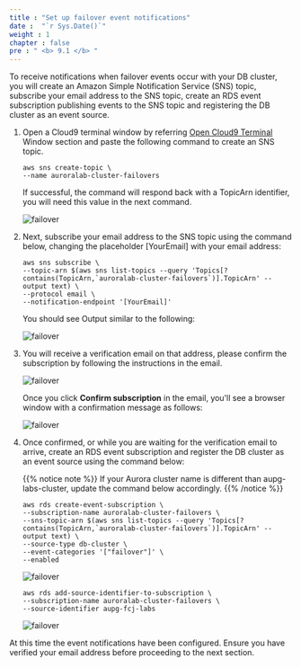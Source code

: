 ```yaml
---
title : "Set up failover event notifications"
date :  "`r Sys.Date()`" 
weight : 1
chapter : false
pre : " <b> 9.1 </b> "
---
```



To receive notifications when failover events occur with your DB cluster, you will create an Amazon Simple Notification Service (SNS) topic, subscribe your email address to the SNS topic, create an RDS event subscription publishing events to the SNS topic and registering the DB cluster as an event source.

1. Open a Cloud9 terminal window by referring [Open Cloud9 Terminal](https://catalog.us-east-1.prod.workshops.aws/workshops/098605dc-8eee-4e84-85e9-c5c6c9e43de2/en-US/lab1-5-client/cloud9-terminal/) Window section and paste the following command to create an SNS topic.

    ```
    aws sns create-topic \
    --name auroralab-cluster-failovers

    ```
    If successful, the command will respond back with a TopicArn identifier, you will need this value in the next command.

    ![failover](/images/9/9.1/1.png)

2. Next, subscribe your email address to the SNS topic using the command below, changing the placeholder [YourEmail] with your email address:

    ```
    aws sns subscribe \
    --topic-arn $(aws sns list-topics --query 'Topics[?contains(TopicArn,`auroralab-cluster-failovers`)].TopicArn' --output text) \
    --protocol email \
    --notification-endpoint '[YourEmail]'

    ```

    You should see Output similar to the following:

    ![failover](/images/9/9.1/2.png)

3. You will receive a verification email on that address, please confirm the subscription by following the instructions in the email.

    ![failover](/images/9/9.1/3.png)

    Once you click **Confirm subscription** in the email, you'll see a browser window with a confirmation message as follows:

    ![failover](/images/9/9.1/4.png)

4. Once confirmed, or while you are waiting for the verification email to arrive, create an RDS event subscription and register the DB cluster as an event source using the command below:

    {{% notice note %}}
If your Aurora cluster name is different than aupg-labs-cluster, update the command below accordingly.
{{% /notice %}}

    ```
    aws rds create-event-subscription \
    --subscription-name auroralab-cluster-failovers \
    --sns-topic-arn $(aws sns list-topics --query 'Topics[?contains(TopicArn,`auroralab-cluster-failovers`)].TopicArn' --output text) \
    --source-type db-cluster \
    --event-categories '["failover"]' \
    --enabled
    ```

    ![failover](/images/9/9.1/5.png)
    ```
    aws rds add-source-identifier-to-subscription \
    --subscription-name auroralab-cluster-failovers \
    --source-identifier aupg-fcj-labs

    ```

    ![failover](/images/9/9.1/6.png)


At this time the event notifications have been configured. Ensure you have verified your email address before proceeding to the next section.
